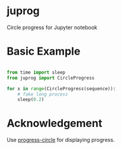 juprog
======
Circle progress for Jupyter notebook

Basic Example
=============

```python

from time import sleep
from juprog import CircleProgress

for x in range(CircleProgress(sequence)):
    # fake long process
    sleep(0.2)
```

Acknowledgement
===============
Use [progress-circle](https://github.com/iammary/progress-circle) for displaying progress. 
